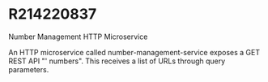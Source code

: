 # R214220837
Number Management HTTP Microservice

An HTTP microservice called number-management-service exposes a GET REST API "' numbers". This
receives a list of URLs through query parameters.
